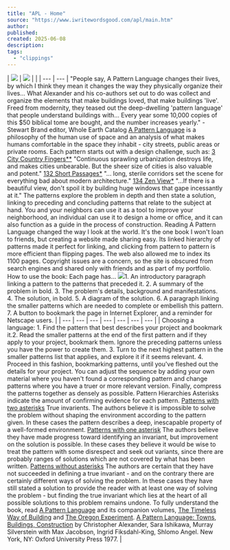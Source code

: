 ```yaml
---
title: "APL - Home"
source: "https://www.iwritewordsgood.com/apl/main.htm"
author:
published:
created: 2025-06-08
description:
tags:
  - "clippings"
---
```

| ![](https://www.iwritewordsgood.com/apl/images/apl.gif)  \| ![](https://www.iwritewordsgood.com/apl/images/105sm.jpg) \|  \| \| --- \| --- \|  "People say, A Pattern Language changes their lives, by which I think they mean it changes the way they physically organize their lives... What Alexander and his co-authors set out to do was collect and organize the elements that make buildings loved, that make buildings 'live'. Freed from modernity, they teased out the deep-dwelling 'pattern language' that people understand buildings with... Every year some 10,000 copies of this $50 biblical tome are bought, and the number increases yearly."  \-Stewart Brand editor, Whole Earth Catalog  [A Pattern Language](http://www.amazon.com/exec/obidos/ASIN/0195019199/qid=1013371542/sr=8-1/ref=sr_8_3_1/103-3258309-9162211) is a philosophy of the human use of space and an analysis of what makes humans comfortable in the space they inhabit - city streets, public areas or private rooms.  Each pattern starts out with a design challenge, such as:  [3 City Country Fingers\*\*](https://www.iwritewordsgood.com/apl/patterns/apl003.htm) "Continuous sprawling urbanization destroys life, and makes cities unbearable. But the sheer size of cities is also valuable and potent."  [132 Short Passages\*](https://www.iwritewordsgood.com/apl/patterns/apl132.htm) "... long, sterile corridors set the scene for everything bad about modern architecture."  [134 Zen View\*](https://www.iwritewordsgood.com/apl/patterns/apl134.htm) "...If there is a beautiful view, don't spoil it by building huge windows that gape incessantly at it."  The patterns explore the problem in depth and then state a solution, linking to preceding and concluding patterns that relate to the subject at hand.  You and your neighbors can use it as a tool to improve your neighborhood, an individual can use it to design a home or office, and it can also function as a guide in the process of construction.  Reading A Pattern Language changed the way I look at the world. It's the one book I won't loan to friends, but creating a website made sharing easy. Its linked hierarchy of patterns made it perfect for linking, and clicking from pattern to pattern is more efficient than flipping pages. The web also allowed me to index its 1100 pages. Copyright issues are a concern, so the site is obscured from search engines and shared only with friends and as part of my portfolio.  How to use the book:  Each page has...  ![](https://www.iwritewordsgood.com/apl/images/screenshot.gif)1\. An introductory paragraph linking a pattern to the patterns that preceded it.   2\. A summary of the problem in bold.   3\. The problem's details, background and manifestations.   4\. The solution, in bold.   5\. A diagram of the solution.   6\. A paragraph linking the smaller patterns which are needed to complete or embellish this pattern.   7\. A button to bookmark the page in Internet Explorer, and a reminder for Netscape users. |
| --- | --- | --- | --- | --- | --- | --- |
| Choosing a language:   1\. Find the pattern that best describes your project and bookmark it.2\. Read the smaller patterns at the end of the first pattern and if they apply to your project, bookmark them. Ignore the preceding patterns unless you have the power to create them.   3\. Turn to the next highest pattern in the smaller patterns list that applies, and explore it if it seems relevant.   4\. Proceed in this fashion, bookmarking patterns, until you've fleshed out the details for your project. You can adjust the sequence by adding your own material where you haven't found a corresponding pattern and change patterns where you have a truer or more relevant version. Finally, compress the patterns together as densely as possible.  Pattern Hierarchies   Asterisks indicate the amount of confirming evidence for each pattern.   [Patterns with two asterisks](https://www.iwritewordsgood.com/apl/hierarchies2.htm) True invarients. The authors believe it is impossible to solve the problem without shaping the environment according to the pattern given. In these cases the pattern describes a deep, inescapable property of a well-formed environment.  [Patterns with one asterisk](https://www.iwritewordsgood.com/apl/hierarchies1.htm) The authors believe they have made progress toward identifying an invariant, but improvement on the solution is possible. In these cases they believe it would be wise to treat the pattern with some disrespect and seek out variants, since there are probably ranges of solutions which are not covered by what has been written.  [Patterns without asterisks](https://www.iwritewordsgood.com/apl/hierarchies0.htm) The authors are certain that they have not succeeded in defining a true invariant - and on the contrary there are certainly different ways of solving the problem. In these cases they have still stated a solution to provide the reader with at least one way of solving the problem - but finding the true invariant which lies at the heart of all possible solutions to this problem remains undone.  To fully understand the book, read [A Pattern Language](http://www.amazon.com/exec/obidos/ASIN/0195019199/qid=1013371542/sr=8-1/ref=sr_8_3_1/103-3258309-9162211) and its companion volumes, [The Timeless Way of Building](http://www.amazon.com/exec/obidos/ASIN/0195024028/qid=1013424210/sr=8-1/ref=sr_8_3_1/103-3258309-9162211) and [The Oregon Experiment](http://www.amazon.com/exec/obidos/ASIN/0195018249/qid=1013424253/sr=2-3/ref=sr_2_3/103-3258309-9162211).  [A Pattern Language: Towns, Buildings, Construction](http://www.amazon.com/exec/obidos/ASIN/0195019199/qid=1013371542/sr=8-1/ref=sr_8_3_1/103-3258309-9162211) by Christopher Alexander, Sara Ishikawa, Murray Silverstein with Max Jacobson, Ingrid Fiksdahl-King, Shlomo Angel. New York, NY: Oxford University Press 1977. |